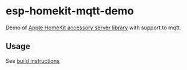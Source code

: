 # esp-homekit-mqtt-demo
Demo of [Apple HomeKit accessory server library](https://github.com/maximkulkin/esp-homekit) with support to mqtt.

## Usage

See [build instructions](https://github.com/maximkulkin/esp-homekit-demo/wiki/Build-instructions)
